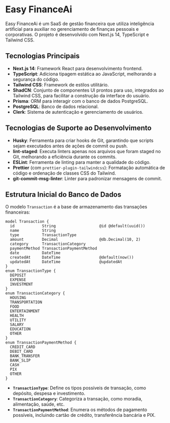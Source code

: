 # Easy FinanceAi
Easy FinanceAi é um SaaS de gestão financeira que utiliza inteligência artificial para auxiliar no gerenciamento de finanças pessoais e corporativas. O projeto é desenvolvido com Next.js 14, TypeScript e Tailwind CSS.

## Tecnologias Principais
- **Next.js 14**: Framework React para desenvolvimento frontend.
- **TypeScript**: Adiciona tipagem estática ao JavaScript, melhorando a segurança do código.
- **Tailwind CSS**: Framework de estilos utilitário.
- **ShadCN**: Conjunto de componentes UI prontos para uso, integrados ao Tailwind CSS, para facilitar a construção da interface do usuário.
- **Prisma**: ORM para interagir com o banco de dados PostgreSQL.
- **PostgreSQL**: Banco de dados relacional.
- **Clerk**: Sistema de autenticação e gerenciamento de usuários.

## Tecnologias de Suporte ao Desenvolvimento
- **Husky**: Ferramenta para criar hooks de Git, garantindo que scripts sejam executados antes de ações de commit ou push.
- **lint-staged**: Executa linters apenas nos arquivos que foram staged no Git, melhorando a eficiência durante os commits.
- **ESLint**: Ferramenta de linting para manter a qualidade do código.
- **Prettier** (com `prettier-plugin-tailwindcss`): Formatação automática de código e ordenação de classes CSS do Tailwind.
- **git-commit-msg-linter**: Linter para padronizar mensagens de commit.

## Estrutura Inicial do Banco de Dados
O modelo `Transaction` é a base de armazenamento das transações financeiras:

```prisma
model Transaction {
  id            String                   @id @default(uuid())
  name          String
  type          TransactionType
  amount        Decimal                  @db.Decimal(10, 2)
  category      TransactionCategory
  paymentMethod TransactionPaymentMethod
  date          DateTime
  createdAt     DateTime                 @default(now())
  updatedAt     DateTime                 @updatedAt
}
enum TransactionType {
  DEPOSIT
  EXPENSE
  INVESTMENT
}
enum TransactionCategory {
  HOUSING
  TRANSPORTATION
  FOOD
  ENTERTAINMENT
  HEALTH
  UTILITY
  SALARY
  EDUCATION
  OTHER
}
enum TransactionPaymentMethod {
  CREDIT_CARD
  DEBIT_CARD
  BANK_TRANSFER
  BANK_SLIP
  CASH
  PIX
  OTHER
}
```

- **`TransactionType`**: Define os tipos possíveis de transação, como depósito, despesa e investimento.
- **`TransactionCategory`**: Categoriza a transação, como moradia, alimentação, saúde, etc.
- **`TransactionPaymentMethod`**: Enumera os métodos de pagamento possíveis, incluindo cartão de crédito, transferência bancária e PIX.
